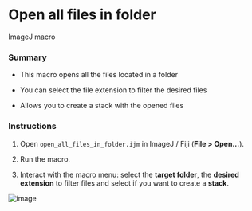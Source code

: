 # Open all files in folder

ImageJ macro

### Summary

- This macro opens all the files located in a folder

- You can select the file extension to filter the desired files

- Allows you to create a stack with the opened files

### Instructions

1. Open `open_all_files_in_folder.ijm` in ImageJ / Fiji (**File > Open...**).

2. Run the macro.

3. Interact with the macro menu: select the **target folder**, the **desired extension** to filter files and select if you want to create a **stack**.

![image](https://user-images.githubusercontent.com/91415505/150569184-fb7e5b1f-ca65-4fd8-aaaa-e3949ed689b8.png)

